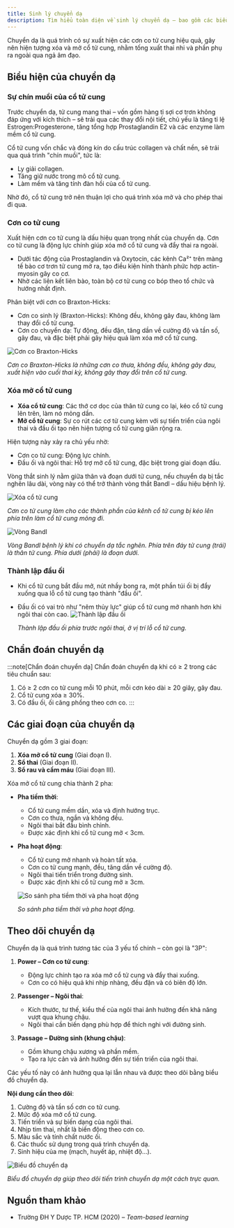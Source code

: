 ```yaml
---
title: Sinh lý chuyển dạ
description: Tìm hiểu toàn diện về sinh lý chuyển dạ – bao gồm các biểu hiện, cơ chế sinh học, chẩn đoán, các giai đoạn của chuyển dạ và theo dõi chuyển dạ lâm sàng.
---
```


Chuyển dạ là quá trình có sự xuất hiện các cơn co tử cung hiệu quả, gây nên hiện tượng xóa và mở cổ tử cung, nhằm tống xuất thai nhi và phần phụ ra ngoài qua ngả âm đạo.

## Biểu hiện của chuyển dạ

### Sự chín muồi của cổ tử cung

Trước chuyển dạ, tử cung mang thai – vốn gồm hàng tỉ sợi cơ trơn không đáp ứng với kích thích – sẽ trải qua các thay đổi nội tiết, chủ yếu là tăng tỉ lệ Estrogen:Progesterone, tăng tổng hợp Prostaglandin E2 và các enzyme làm mềm cổ tử cung.

Cổ tử cung vốn chắc và đóng kín do cấu trúc collagen và chất nền, sẽ trải qua quá trình "chín muồi", tức là:

- Ly giải collagen.
- Tăng giữ nước trong mô cổ tử cung.
- Làm mềm và tăng tính đàn hồi của cổ tử cung.

Nhờ đó, cổ tử cung trở nên thuận lợi cho quá trình xóa mở và cho phép thai đi qua.

### Cơn co tử cung

Xuất hiện cơn co tử cung là dấu hiệu quan trọng nhất của chuyển dạ. Cơn co tử cung là động lực chính giúp xóa mở cổ tử cung và đẩy thai ra ngoài.

- Dưới tác động của Prostaglandin và Oxytocin, các kênh Ca²⁺ trên màng tế bào cơ trơn tử cung mở ra, tạo điều kiện hình thành phức hợp actin-myosin gây co cơ.
- Nhờ các liên kết liên bào, toàn bộ cơ tử cung co bóp theo tổ chức và hướng nhất định.

Phân biệt với cơn co Braxton-Hicks:

- Cơn co sinh lý (Braxton-Hicks): Không đều, không gây đau, không làm thay đổi cổ tử cung.
- Cơn co chuyển dạ: Tự động, đều đặn, tăng dần về cường độ và tần số, gây đau, và đặc biệt phải gây hiệu quả làm xóa mở cổ tử cung.

![Cơn co Braxton-Hicks](../../../../assets/san-khoa/sinh-ly-chuyen-da/con-co-braxton-hicks.png)

_Cơn co Braxton-Hicks là những cơn co thưa, không đều, không gây đau, xuất hiện vào cuối thai kỳ, không gây thay đổi trên cổ tử cung._

### Xóa mở cổ tử cung

- **Xóa cổ tử cung**: Các thớ cơ dọc của thân tử cung co lại, kéo cổ tử cung lên trên, làm nó mỏng dần.
- **Mở cổ tử cung**: Sự co rút các cơ tử cung kèm với sự tiến triển của ngôi thai và đầu ối tạo nên hiện tượng cổ tử cung giãn rộng ra.

Hiện tượng này xảy ra chủ yếu nhờ:

- Cơn co tử cung: Động lực chính.
- Đầu ối và ngôi thai: Hỗ trợ mở cổ tử cung, đặc biệt trong giai đoạn đầu.

Vòng thắt sinh lý nằm giữa thân và đoạn dưới tử cung, nếu chuyển dạ bị tắc nghẽn lâu dài, vòng này có thể trở thành vòng thắt Bandl – dấu hiệu bệnh lý.

![Xóa cổ tử cung](../../../../assets/san-khoa/sinh-ly-chuyen-da/xoa-co-tu-cung.png)

_Cơn co tử cung làm cho các thành phần của kênh cổ tử cung bị kéo lên phía trên làm cổ tử cung mỏng đi._

![Vòng Bandl](../../../../assets/san-khoa/sinh-ly-chuyen-da/vong-bandl.png)

_Vòng Bandl bệnh lý khi có chuyển dạ tắc nghẽn. Phía trên đáy tử cung (trái) là thân tử cung. Phía dưới (phải) là đoạn dưới._

### Thành lập đầu ối

- Khi cổ tử cung bắt đầu mở, nút nhầy bong ra, một phần túi ối bị đẩy xuống qua lỗ cổ tử cung tạo thành "đầu ối".
- Đầu ối có vai trò như "nêm thủy lực" giúp cổ tử cung mở nhanh hơn khi ngôi thai còn cao.
  ![Thành lập đầu ối](../../../../assets/san-khoa/sinh-ly-chuyen-da/thanh-lap-dau-oi.png)

  _Thành lập đầu ối phía trước ngôi thai, ở vị trí lỗ cổ tử cung._

## Chẩn đoán chuyển dạ

:::note[Chẩn đoán chuyển dạ]
Chẩn đoán chuyển dạ khi có ≥ 2 trong các tiêu chuẩn sau:

1. Có ≥ 2 cơn co tử cung mỗi 10 phút, mỗi cơn kéo dài ≥ 20 giây, gây đau.
2. Cổ tử cung xóa ≥ 30%.
3. Có đầu ối, ối căng phồng theo cơn co.
   :::

## Các giai đoạn của chuyển dạ

Chuyển dạ gồm 3 giai đoạn:

1. **Xóa mở cổ tử cung** (Giai đoạn I).
2. **Sổ thai** (Giai đoạn II).
3. **Sổ rau và cầm máu** (Giai đoạn III).

Xóa mở cổ tử cung chia thành 2 pha:

- **Pha tiềm thời**:

  - Cổ tử cung mềm dần, xóa và định hướng trục.
  - Cơn co thưa, ngắn và không đều.
  - Ngôi thai bắt đầu bình chỉnh.
  - Được xác định khi cổ tử cung mở < 3cm.

- **Pha hoạt động**:

  - Cổ tử cung mở nhanh và hoàn tất xóa.
  - Cơn co tử cung mạnh, đều, tăng dần về cường độ.
  - Ngôi thai tiến triển trong đường sinh.
  - Được xác định khi cổ tử cung mở ≥ 3cm.

  ![So sánh pha tiềm thời và pha hoạt động](../../../../assets/san-khoa/sinh-ly-chuyen-da/so-sanh-pha-tiem-thoi-va-pha-hoat-dong.png)

  _So sánh pha tiềm thời và pha hoạt động._

## Theo dõi chuyển dạ

Chuyển dạ là quá trình tương tác của 3 yếu tố chính – còn gọi là "3P":

1. **Power – Cơn co tử cung**:

   - Động lực chính tạo ra xóa mở cổ tử cung và đẩy thai xuống.
   - Cơn co có hiệu quả khi nhịp nhàng, đều đặn và có biên độ lớn.

2. **Passenger – Ngôi thai**:

   - Kích thước, tư thế, kiểu thế của ngôi thai ảnh hưởng đến khả năng vượt qua khung chậu.
   - Ngôi thai cần biến dạng phù hợp để thích nghi với đường sinh.

3. **Passage – Đường sinh (khung chậu)**:
   - Gồm khung chậu xương và phần mềm.
   - Tạo ra lực cản và ảnh hưởng đến sự tiến triển của ngôi thai.

Các yếu tố này có ảnh hưởng qua lại lẫn nhau và được theo dõi bằng biểu đồ chuyển dạ.

**Nội dung cần theo dõi**:

1. Cường độ và tần số cơn co tử cung.
2. Mức độ xóa mở cổ tử cung.
3. Tiến triển và sự biến dạng của ngôi thai.
4. Nhịp tim thai, nhất là biến động theo cơn co.
5. Màu sắc và tính chất nước ối.
6. Các thuốc sử dụng trong quá trình chuyển dạ.
7. Sinh hiệu của mẹ (mạch, huyết áp, nhiệt độ…).

![Biểu đồ chuyển dạ](../../../../assets/san-khoa/sinh-ly-chuyen-da/bieu-do-chuyen-da.jpeg)

_Biểu đồ chuyển dạ giúp theo dõi tiến trình chuyển dạ một cách trực quan._

## Nguồn tham khảo

- Trường ĐH Y Dược TP. HCM (2020) – _Team-based learning_

